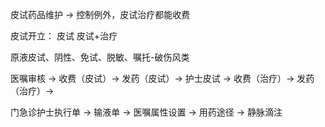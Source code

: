 皮试药品维护 -> 控制例外，皮试治疗都能收费

皮试开立：
皮试
皮试+治疗

原液皮试、阴性、免试、脱敏、嘱托-破伤风类

医嘱审核 -> 收费（皮试）-> 发药（皮试）-> 护士皮试 -> 收费（治疗）-> 发药（治疗）->

门急诊护士执行单 -> 输液单 -> 医嘱属性设置 -> 用药途径 -> 静脉滴注